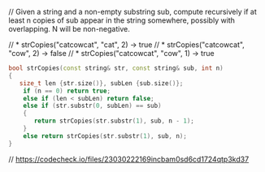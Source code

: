 // Given a string and a non-empty substring sub, compute recursively if at least n copies of sub appear in the string somewhere, possibly with overlapping. N will be non-negative.

// * strCopies("catcowcat", "cat", 2) → true
// * strCopies("catcowcat", "cow", 2) → false
// * strCopies("catcowcat", "cow", 1) → true

```cpp
bool strCopies(const string& str, const string& sub, int n)
{
   size_t len {str.size()}, subLen {sub.size()};
    if (n == 0) return true;
    else if (len < subLen) return false;
    else if (str.substr(0, subLen) == sub)
    {
       return strCopies(str.substr(1), sub, n - 1);
    }
    else return strCopies(str.substr(1), sub, n);
}
```

// https://codecheck.io/files/23030222169incbam0sd6cd1724qtp3kd37
